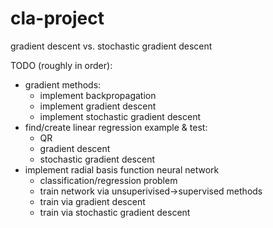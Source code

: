 # cla-project
gradient descent vs. stochastic gradient descent

TODO (roughly in order):
- gradient methods:
  - implement backpropagation
  - implement gradient descent
  - implement stochastic gradient descent
- find/create linear regression example & test:
  - QR
  - gradient descent
  - stochastic gradient descent
- implement radial basis function neural network
  - classification/regression problem
  - train network via unsuperivised->supervised methods
  - train via gradient descent
  - train via stochastic gradient descent
